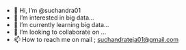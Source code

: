 - 👋 Hi, I’m @suchandra01
- 👀 I’m interested in big data...
- 🌱 I’m currently learning big data...
- 💞️ I’m looking to collaborate on ...
- 📫 How to reach me on mail ; suchandrateja01@gmail.com

<!---
suchandra01/suchandra01 is a ✨ special ✨ repository because its `README.md` (this file) appears on your GitHub profile.
You can click the Preview link to take a look at your changes.
--->
